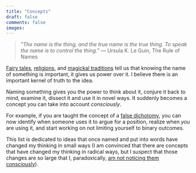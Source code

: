 ```yaml
---
title: "Concepts"
draft: false
comments: false
images:
---
```


> *"The name is the thing, and the true name is the true thing. To speak the name is to control the thing."*
— Ursula K. Le Guin, The Rule of Names

[Fairy tales](https://en.wikipedia.org/wiki/Rumpelstiltskin), [religions](https://en.wikipedia.org/wiki/Names_of_God_in_Judaism), and [magickal traditions](https://www.nature.com/articles/106691a0) tell us that knowing the name of something is important, it gives us power over it.
I believe there is an important kernel of truth to the idea.

Naming something gives you the power to think about it, conjure it back to mind, examine it, dissect it and use it in novel ways.
It suddenly becomes a concept you can take into account *consciously*.

For example, if you are taught the concept of a [false dichotomy](/writing/concepts/false_dichotomy.md), you can now identify when someone uses it to argue for a position, realize when *you* are using it, and start working on not limiting yourself to binary outcomes.

This list is dedicated to ideas that once named and put into words have changed my thinking in small ways
(I am convinced that there are concepts that have changed my thinking in radical ways, but I suspect that those changes are so large that I, paradoxically, [am not noticing them consciously](https://youtu.be/PhhC_N6Bm_s?t=18)).
